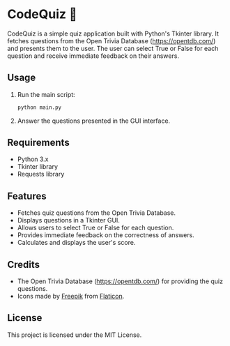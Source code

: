 # CodeQuiz 🧠

CodeQuiz is a simple quiz application built with Python's Tkinter library. It fetches questions from the Open Trivia Database (https://opentdb.com/) and presents them to the user. The user can select True or False for each question and receive immediate feedback on their answers.

## Usage

1. Run the main script:

    ```bash
    python main.py
    ```

2. Answer the questions presented in the GUI interface.

## Requirements

- Python 3.x
- Tkinter library
- Requests library

## Features

- Fetches quiz questions from the Open Trivia Database.
- Displays questions in a Tkinter GUI.
- Allows users to select True or False for each question.
- Provides immediate feedback on the correctness of answers.
- Calculates and displays the user's score.


## Credits

- The Open Trivia Database (https://opentdb.com/) for providing the quiz questions.
- Icons made by [Freepik](https://www.freepik.com) from [Flaticon](https://www.flaticon.com).

## License

This project is licensed under the MIT License.

